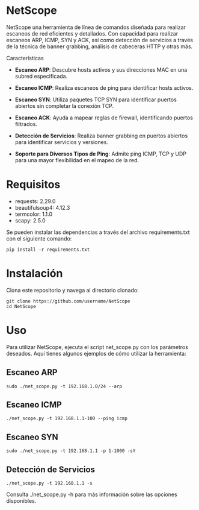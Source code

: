 # NetScope

NetScope una herramienta de línea de comandos diseñada para realizar escaneos de red eficientes y detallados. Con capacidad para realizar escaneos ARP, ICMP, SYN y ACK, así como detección de servicios a través de la técnica de banner grabbing, análisis de cabeceras HTTP y otras más.

Características

- **Escaneo ARP**: Descubre hosts activos y sus direcciones MAC en una subred especificada.

- **Escaneo ICMP**: Realiza escaneos de ping para identificar hosts activos.

- **Escaneo SYN**: Utiliza paquetes TCP SYN para identificar puertos abiertos sin completar la conexión TCP.

- **Escaneo ACK**: Ayuda a mapear reglas de firewall, identificando puertos filtrados.

- **Detección de Servicios**: Realiza banner grabbing en puertos abiertos para identificar servicios y versiones.

- **Soporte para Diversos Tipos de Ping**: Admite ping ICMP, TCP y UDP para una mayor flexibilidad en el mapeo de la red.

# Requisitos

- requests: 2.29.0
- beautifulsoup4: 4.12.3
- termcolor: 1.1.0
- scapy: 2.5.0

Se pueden instalar las dependencias a través del archivo requirements.txt con el siguiente comando:

```
pip install -r requirements.txt
```

# Instalación

Clona este repositorio y navega al directorio clonado:

```
git clone https://github.com/username/NetScope
cd NetScope
```
# Uso

Para utilizar NetScope, ejecuta el script net_scope.py con los parámetros deseados. Aquí tienes algunos ejemplos de cómo utilizar la herramienta:

## Escaneo ARP

```
sudo ./net_scope.py -t 192.168.1.0/24 --arp
```

## Escaneo ICMP
```
./net_scope.py -t 192.168.1.1-100 --ping icmp
```
## Escaneo SYN
```
sudo ./net_scope.py -t 192.168.1.1 -p 1-1000 -sY
```
## Detección de Servicios
```
./net_scope.py -t 192.168.1.1 -s
```
Consulta ./net_scope.py -h para más información sobre las opciones disponibles.
